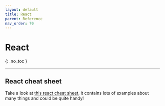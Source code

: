 ```yaml
---
layout: default
title: React
parent: Reference
nav_order: 70
---
```


# React
{: .no_toc }

---

## React cheat sheet

Take a look at [this react cheat sheet](https://devhints.io/react), it contains lots of examples about many things and could be quite handy!
